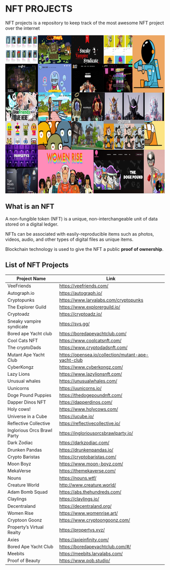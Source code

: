 
# NFT PROJECTS

NFT projects is a repository to keep track of the most awesome NFT project over the internet

<img align='center' src='./Progetto senza titolo (40).png' alt='logo' height='500px'>

## What is an NFT

A non-fungible token (NFT) is a unique, non-interchangeable unit of data stored on a digital ledger.

NFTs can be associated with easily-reproducible items such as photos, videos, audio, and other types of digital files as unique items.

Blockchain technology is used to give the NFT a public **proof of ownership**.

## List of NFT Projects

| Project Name | Link | 
| --- | --- |
| VeeFriends| https://veefriends.com/|
| Autograph.io| https://autograph.io/|
| Cryptopunks | https://www.larvalabs.com/cryptopunks |
| The Explorer Guild| https://www.explorerguild.io/|
| Cryptoadz | https://cryptoadz.io/ |
| Sneaky vampire syndicate| https://svs.gg/ |
| Bored ape Yacht club| https://boredapeyachtclub.com/ |
| Cool Cats NFT| https://www.coolcatsnft.com/|
| The cryptoDads| https://www.cryptodadsnft.com/|
| Mutant Ape Yacht Club| https://opensea.io/collection/mutant-ape-yacht-club|
| CyberKongz| https://www.cyberkongz.com/|
| Lazy Lions | https://www.lazylionsnft.com/|
| Unusual whales | https://unusualwhales.com/|
| Uunicorns| https://uunicorns.io/|
| Doge Pound Puppies| https://thedogepoundnft.com/|
| Dapper Dinos NFT| https://dapperdinos.com/|
| Holy cows!| https://www.holycows.com/|
| Universe in a Cube| https://ucube.io/|
| Reflective Collective| https://reflectivecollective.io/|
| Inglorious Orcs Brawl Party| https://ingloriousorcsbrawlparty.io/|
| Dark Zodiac| https://darkzodiac.com/|
| Drunken Pandas| https://drunkenpandas.io/|
| Crypto Baristas| https://cryptobaristas.com/|
| Moon Boyz| https://www.moon-boyz.com/|
| MekaVerse| https://themekaverse.com/|
| Nouns| https://nouns.wtf/|
| Creature World| http://www.creature.world/|
| Adam Bomb Squad| https://abs.thehundreds.com/|
| Claylings| https://claylings.io/|
| Decentraland| https://decentraland.org/|
| Women Rise| https://www.womenrise.art/|
| Cryptoon Goonz| https://www.cryptoongoonz.com/|
| Property’s Virtual Realty| https://propertys.xyz/|
| Axies| https://axieinfinity.com/|
| Bored Ape Yacht Club| https://boredapeyachtclub.com/#/ |
| Meebits | https://meebits.larvalabs.com/|
| Proof of Beauty| https://www.pob.studio/|
